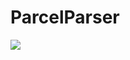 # ParcelParser

<img src="https://cdn.discordapp.com/attachments/887609186668650577/911305817234493470/gif.gif"/>

 
